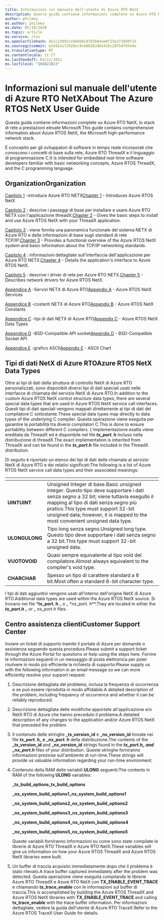 ```yaml
---
title: Informazioni sul manuale dell'utente di Azure RTO NetX
description: Questa guida contiene informazioni complete su Azure RTO NetX, lo stack di rete a prestazioni elevate Microsoft.
author: philmea
ms.author: philmea
ms.date: 05/19/2020
ms.topic: article
ms.service: rtos
ms.openlocfilehash: 8e1c23892c4360ddc8783b04ae8f23e371899f1d
ms.sourcegitcommit: e3d42e1f2920ec9cb002634b542bc20754f9544e
ms.translationtype: MT
ms.contentlocale: it-IT
ms.lasthandoff: 03/22/2021
ms.locfileid: "104822823"
---
```

# <a name="about-the-azure-rtos-netx-user-guide"></a><span data-ttu-id="40f57-103">Informazioni sul manuale dell'utente di Azure RTO NetX</span><span class="sxs-lookup"><span data-stu-id="40f57-103">About The Azure RTOS NetX User Guide</span></span>

<span data-ttu-id="40f57-104">Questa guida contiene informazioni complete su Azure RTO NetX, lo stack di rete a prestazioni elevate Microsoft.</span><span class="sxs-lookup"><span data-stu-id="40f57-104">This guide contains comprehensive information about Azure RTOS NetX, the Microsoft high-performance network stack.</span></span>

<span data-ttu-id="40f57-105">È concepito per gli sviluppatori di software in tempo reale incorporati che conoscono i concetti di base sulla rete, Azure RTO ThreadX e il linguaggio di programmazione C.</span><span class="sxs-lookup"><span data-stu-id="40f57-105">It is intended for embedded real-time software developers familiar with basic networking concepts, Azure RTOS ThreadX, and the C programming language.</span></span>

## <a name="organization"></a><span data-ttu-id="40f57-106">Organization</span><span class="sxs-lookup"><span data-stu-id="40f57-106">Organization</span></span>

<span data-ttu-id="40f57-107">[Capitolo 1](chapter1.md) -introduce Azure RTO NETX</span><span class="sxs-lookup"><span data-stu-id="40f57-107">[Chapter 1](chapter1.md) - Introduces Azure RTOS NetX</span></span>

<span data-ttu-id="40f57-108">[Capitolo 2](chapter2.md) : descrive i passaggi di base per installare e usare Azure RTO NETX con l'applicazione threadX.</span><span class="sxs-lookup"><span data-stu-id="40f57-108">[Chapter 2](chapter2.md) - Gives the basic steps to install and use Azure RTOS NetX with your ThreadX application.</span></span>

<span data-ttu-id="40f57-109">[Capitolo 3](chapter3.md) : viene fornita una panoramica funzionale del sistema NETX di Azure RTO e delle informazioni di base sugli standard di rete TCP/IP.</span><span class="sxs-lookup"><span data-stu-id="40f57-109">[Chapter 3](chapter3.md) - Provides a functional overview of the Azure RTOS NetX system and basic information about the TCP/IP networking standards.</span></span>

<span data-ttu-id="40f57-110">[Capitolo 4](chapter4.md) : informazioni dettagliate sull'interfaccia dell'applicazione per Azure RTO NETX.</span><span class="sxs-lookup"><span data-stu-id="40f57-110">[Chapter 4](chapter4.md) - Details the application's interface to Azure RTOS NetX.</span></span>

<span data-ttu-id="40f57-111">[Capitolo 5](chapter5.md) : descrive i driver di rete per Azure RTO NETX.</span><span class="sxs-lookup"><span data-stu-id="40f57-111">[Chapter 5](chapter5.md) - Describes network drivers for Azure RTOS NetX.</span></span>

<span data-ttu-id="40f57-112">[Appendice A](appendix-a.md) -Servizi NETX di Azure RTO</span><span class="sxs-lookup"><span data-stu-id="40f57-112">[Appendix A](appendix-a.md) - Azure RTOS NetX Services</span></span>

<span data-ttu-id="40f57-113">[Appendice B](appendix-b.md) -costanti NETX di Azure RTO</span><span class="sxs-lookup"><span data-stu-id="40f57-113">[Appendix B](appendix-b.md) - Azure RTOS NetX Constants</span></span>

<span data-ttu-id="40f57-114">[Appendice C](appendix-c.md) -tipi di dati NETX di Azure RTO</span><span class="sxs-lookup"><span data-stu-id="40f57-114">[Appendix C](appendix-c.md) - Azure RTOS NetX Data Types</span></span>

<span data-ttu-id="40f57-115">[Appendice D](appendix-d.md) -BSD-Compatible API socket</span><span class="sxs-lookup"><span data-stu-id="40f57-115">[Appendix D](appendix-d.md) - BSD-Compatible Socket API</span></span>

<span data-ttu-id="40f57-116">[Appendice E](appendix-e.md) -grafico ASCII</span><span class="sxs-lookup"><span data-stu-id="40f57-116">[Appendix E](appendix-e.md) - ASCII Chart</span></span>

## <a name="azure-rtos-netx-data-types"></a><span data-ttu-id="40f57-117">Tipi di dati NetX di Azure RTO</span><span class="sxs-lookup"><span data-stu-id="40f57-117">Azure RTOS NetX Data Types</span></span>

<span data-ttu-id="40f57-118">Oltre ai tipi di dati della struttura di controllo NetX di Azure RTO personalizzati, sono disponibili diversi tipi di dati speciali usati nelle interfacce di chiamata del servizio NetX di Azure RTO.</span><span class="sxs-lookup"><span data-stu-id="40f57-118">In addition to the custom Azure RTOS NetX control structure data types, there are several special data types that are used in Azure RTOS NetX service call interfaces.</span></span> <span data-ttu-id="40f57-119">Questi tipi di dati speciali vengono mappati direttamente ai tipi di dati del compilatore C sottostante.</span><span class="sxs-lookup"><span data-stu-id="40f57-119">These special data types map directly to data types of the underlying C compiler.</span></span> <span data-ttu-id="40f57-120">Questa operazione viene eseguita per garantire la portabilità tra diversi compilatori C.</span><span class="sxs-lookup"><span data-stu-id="40f57-120">This is done to ensure portability between different C compilers.</span></span> <span data-ttu-id="40f57-121">L'implementazione esatta viene ereditata da ThreadX ed è disponibile nel file ***tx_port. h*** incluso nella distribuzione di threadX.</span><span class="sxs-lookup"><span data-stu-id="40f57-121">The exact implementation is inherited from ThreadX and can be found in the ***tx_port.h*** file included in the ThreadX distribution.</span></span>

<span data-ttu-id="40f57-122">Di seguito è riportato un elenco dei tipi di dati delle chiamate al servizio NetX di Azure RTO e dei relativi significati:</span><span class="sxs-lookup"><span data-stu-id="40f57-122">The following is a list of Azure RTOS NetX service call data types and their associated meanings:</span></span>

| <!-- -->    | <!-- -->    |
| --------- | ------------------------------------------------------------------------------------------------------------------------------------- |
| <span data-ttu-id="40f57-123">**UINT**</span><span class="sxs-lookup"><span data-stu-id="40f57-123">**UINT**</span></span>  | <span data-ttu-id="40f57-124">Unsigned Integer di base.</span><span class="sxs-lookup"><span data-stu-id="40f57-124">Basic unsigned integer.</span></span> <span data-ttu-id="40f57-125">Questo tipo deve supportare i dati senza segno a 32 bit; viene tuttavia eseguito il mapping al tipo di dati senza segno più pratico.</span><span class="sxs-lookup"><span data-stu-id="40f57-125">This type must support 32-bit unsigned data; however, it is mapped to the most convenient unsigned data type.</span></span> |
| <span data-ttu-id="40f57-126">**ULONG**</span><span class="sxs-lookup"><span data-stu-id="40f57-126">**ULONG**</span></span> | <span data-ttu-id="40f57-127">Tipo long senza segno.</span><span class="sxs-lookup"><span data-stu-id="40f57-127">Unsigned long type.</span></span> <span data-ttu-id="40f57-128">Questo tipo deve supportare i dati senza segno a 32 bit.</span><span class="sxs-lookup"><span data-stu-id="40f57-128">This type must support 32-bit unsigned data.</span></span>                                                                      |
| <span data-ttu-id="40f57-129">**VUOTO**</span><span class="sxs-lookup"><span data-stu-id="40f57-129">**VOID**</span></span>  | <span data-ttu-id="40f57-130">Quasi sempre equivalente al tipo void del compilatore.</span><span class="sxs-lookup"><span data-stu-id="40f57-130">Almost always equivalent to the compiler's void type.</span></span>                                                                                 |
| <span data-ttu-id="40f57-131">**CHAR**</span><span class="sxs-lookup"><span data-stu-id="40f57-131">**CHAR**</span></span>  | <span data-ttu-id="40f57-132">Spesso un tipo di carattere standard a 8 bit.</span><span class="sxs-lookup"><span data-stu-id="40f57-132">Most often a standard 8-bit character type.</span></span>                                                                                           |

<span data-ttu-id="40f57-133">I tipi di dati aggiuntivi vengono usati all'interno dell'origine NetX di Azure RTO.</span><span class="sxs-lookup"><span data-stu-id="40f57-133">Additional data types are used within the Azure RTOS NetX source.</span></span> <span data-ttu-id="40f57-134">Si trovano nei file \***tx_port. h** _ o _ \*_nx_port. h_\*\*.</span><span class="sxs-lookup"><span data-stu-id="40f57-134">They are located in either the ***tx_port.h** _ or _ *_nx_port.h_** files.</span></span>

## <a name="customer-support-center"></a><span data-ttu-id="40f57-135">Centro assistenza clienti</span><span class="sxs-lookup"><span data-stu-id="40f57-135">Customer Support Center</span></span>

<span data-ttu-id="40f57-136">Inviare un ticket di supporto tramite il portale di Azure per domande o assistenza seguendo questa procedura.</span><span class="sxs-lookup"><span data-stu-id="40f57-136">Please submit a support ticket through the Azure Portal for questions or help using the steps here.</span></span> <span data-ttu-id="40f57-137">Fornire le informazioni seguenti in un messaggio di posta elettronica per poter risolvere in modo più efficiente la richiesta di supporto:</span><span class="sxs-lookup"><span data-stu-id="40f57-137">Please supply us with the following information in an email message so we can more efficiently resolve your support request:</span></span>

1. <span data-ttu-id="40f57-138">Descrizione dettagliata del problema, inclusa la frequenza di occorrenza e se può essere riprodotta in modo affidabile.</span><span class="sxs-lookup"><span data-stu-id="40f57-138">A detailed description of the problem, including frequency of occurrence and whether it can be reliably reproduced.</span></span>

2. <span data-ttu-id="40f57-139">Descrizione dettagliata delle modifiche apportate all'applicazione e/o NetX RTO di Azure che hanno preceduto il problema.</span><span class="sxs-lookup"><span data-stu-id="40f57-139">A detailed description of any changes to the application and/or Azure RTOS NetX that preceded the problem.</span></span>

3. <span data-ttu-id="40f57-140">Il contenuto delle stringhe **_tx_version_id** e **_nx_version_id** trovate nei file **_tx_port. h_*_ e _*_nx_port. h_** della distribuzione.</span><span class="sxs-lookup"><span data-stu-id="40f57-140">The contents of the **_tx_version_id** and **_nx_version_id** strings found in the **_tx_port.h_*_ and _*_nx_port.h_** files of your distribution.</span></span> <span data-ttu-id="40f57-141">Queste stringhe forniranno informazioni preziose sull'ambiente di run-time.</span><span class="sxs-lookup"><span data-stu-id="40f57-141">These strings will provide us valuable information regarding your run-time environment.</span></span>

4. <span data-ttu-id="40f57-142">Contenuto della RAM delle variabili **ULONG** seguenti:</span><span class="sxs-lookup"><span data-stu-id="40f57-142">The contents in RAM of the following **ULONG** variables:</span></span>

    <span data-ttu-id="40f57-143">**_tx_build_options**</span><span class="sxs-lookup"><span data-stu-id="40f57-143">**_tx_build_options**</span></span>

    <span data-ttu-id="40f57-144">**_nx_system_build_options1**</span><span class="sxs-lookup"><span data-stu-id="40f57-144">**_nx_system_build_options1**</span></span>

    <span data-ttu-id="40f57-145">**_nx_system_build_options2**</span><span class="sxs-lookup"><span data-stu-id="40f57-145">**_nx_system_build_options2**</span></span>

    <span data-ttu-id="40f57-146">**_nx_system_build_options3**</span><span class="sxs-lookup"><span data-stu-id="40f57-146">**_nx_system_build_options3**</span></span>

    <span data-ttu-id="40f57-147">**_nx_system_build_options4**</span><span class="sxs-lookup"><span data-stu-id="40f57-147">**_nx_system_build_options4**</span></span>

    <span data-ttu-id="40f57-148">**_nx_system_build_options5**</span><span class="sxs-lookup"><span data-stu-id="40f57-148">**_nx_system_build_options5**</span></span>

    <span data-ttu-id="40f57-149">Queste variabili forniranno informazioni su come sono state compilate le librerie di Azure RTO ThreadX e Azure RTO NetX.</span><span class="sxs-lookup"><span data-stu-id="40f57-149">These variables will give us information on how your Azure RTOS ThreadX and Azure RTOS NetX libraries were built.</span></span>

5. <span data-ttu-id="40f57-150">Un buffer di traccia acquisito immediatamente dopo che il problema è stato rilevato.</span><span class="sxs-lookup"><span data-stu-id="40f57-150">A trace buffer captured immediately after the problem was detected.</span></span> <span data-ttu-id="40f57-151">Questa operazione viene eseguita compilando le librerie Azure RTO ThreadX e Azure RTO NetX con **TX_ENABLE_EVENT_TRACE** e chiamando **tx_trace_enable** con le informazioni sul buffer di traccia.</span><span class="sxs-lookup"><span data-stu-id="40f57-151">This is accomplished by building the Azure RTOS ThreadX and Azure RTOS NetX libraries with **TX_ENABLE_EVENT_TRACE** and calling **tx_trace_enable** with the trace buffer information.</span></span> <span data-ttu-id="40f57-152">Per informazioni dettagliate, vedere la guida dell'utente di Azure RTO TraceX.</span><span class="sxs-lookup"><span data-stu-id="40f57-152">Refer to the Azure RTOS TraceX User Guide for details.</span></span>
